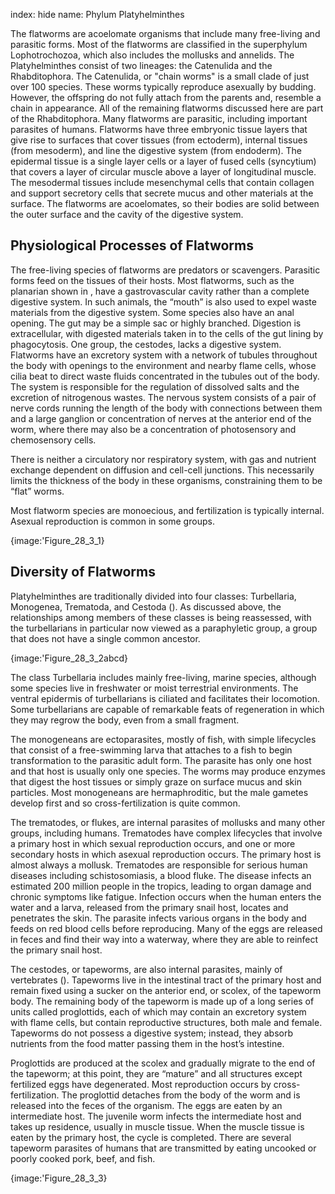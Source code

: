 index: hide
name: Phylum Platyhelminthes

The flatworms are acoelomate organisms that include many free-living and parasitic forms. Most of the flatworms are classified in the superphylum Lophotrochozoa, which also includes the mollusks and annelids. The Platyhelminthes consist of two lineages: the Catenulida and the Rhabditophora. The Catenulida, or "chain worms" is a small clade of just over 100 species. These worms typically reproduce asexually by budding. However, the offspring do not fully attach from the parents and, resemble a chain in appearance. All of the remaining flatworms discussed here are part of the Rhabditophora. Many flatworms are parasitic, including important parasites of humans. Flatworms have three embryonic tissue layers that give rise to surfaces that cover tissues (from ectoderm), internal tissues (from mesoderm), and line the digestive system (from endoderm). The epidermal tissue is a single layer cells or a layer of fused cells (syncytium) that covers a layer of circular muscle above a layer of longitudinal muscle. The mesodermal tissues include mesenchymal cells that contain collagen and support secretory cells that secrete mucus and other materials at the surface. The flatworms are acoelomates, so their bodies are solid between the outer surface and the cavity of the digestive system.

## Physiological Processes of Flatworms

The free-living species of flatworms are predators or scavengers. Parasitic forms feed on the tissues of their hosts. Most flatworms, such as the planarian shown in , have a gastrovascular cavity rather than a complete digestive system. In such animals, the “mouth” is also used to expel waste materials from the digestive system. Some species also have an anal opening. The gut may be a simple sac or highly branched. Digestion is extracellular, with digested materials taken in to the cells of the gut lining by phagocytosis. One group, the cestodes, lacks a digestive system. Flatworms have an excretory system with a network of tubules throughout the body with openings to the environment and nearby flame cells, whose cilia beat to direct waste fluids concentrated in the tubules out of the body. The system is responsible for the regulation of dissolved salts and the excretion of nitrogenous wastes. The nervous system consists of a pair of nerve cords running the length of the body with connections between them and a large ganglion or concentration of nerves at the anterior end of the worm, where there may also be a concentration of photosensory and chemosensory cells.

There is neither a circulatory nor respiratory system, with gas and nutrient exchange dependent on diffusion and cell-cell junctions. This necessarily limits the thickness of the body in these organisms, constraining them to be “flat” worms.

Most flatworm species are monoecious, and fertilization is typically internal. Asexual reproduction is common in some groups.


{image:'Figure_28_3_1}
        

## Diversity of Flatworms

Platyhelminthes are traditionally divided into four classes: Turbellaria, Monogenea, Trematoda, and Cestoda (). As discussed above, the relationships among members of these classes is being reassessed, with the turbellarians in particular now viewed as a paraphyletic group, a group that does not have a single common ancestor.


{image:'Figure_28_3_2abcd}
        

The class Turbellaria includes mainly free-living, marine species, although some species live in freshwater or moist terrestrial environments. The ventral epidermis of turbellarians is ciliated and facilitates their locomotion. Some turbellarians are capable of remarkable feats of regeneration in which they may regrow the body, even from a small fragment.

The monogeneans are ectoparasites, mostly of fish, with simple lifecycles that consist of a free-swimming larva that attaches to a fish to begin transformation to the parasitic adult form. The parasite has only one host and that host is usually only one species. The worms may produce enzymes that digest the host tissues or simply graze on surface mucus and skin particles. Most monogeneans are hermaphroditic, but the male gametes develop first and so cross-fertilization is quite common.

The trematodes, or flukes, are internal parasites of mollusks and many other groups, including humans. Trematodes have complex lifecycles that involve a primary host in which sexual reproduction occurs, and one or more secondary hosts in which asexual reproduction occurs. The primary host is almost always a mollusk. Trematodes are responsible for serious human diseases including schistosomiasis, a blood fluke. The disease infects an estimated 200 million people in the tropics, leading to organ damage and chronic symptoms like fatigue. Infection occurs when the human enters the water and a larva, released from the primary snail host, locates and penetrates the skin. The parasite infects various organs in the body and feeds on red blood cells before reproducing. Many of the eggs are released in feces and find their way into a waterway, where they are able to reinfect the primary snail host.

The cestodes, or tapeworms, are also internal parasites, mainly of vertebrates (). Tapeworms live in the intestinal tract of the primary host and remain fixed using a sucker on the anterior end, or scolex, of the tapeworm body. The remaining body of the tapeworm is made up of a long series of units called proglottids, each of which may contain an excretory system with flame cells, but contain reproductive structures, both male and female. Tapeworms do not possess a digestive system; instead, they absorb nutrients from the food matter passing them in the host’s intestine.

Proglottids are produced at the scolex and gradually migrate to the end of the tapeworm; at this point, they are “mature” and all structures except fertilized eggs have degenerated. Most reproduction occurs by cross-fertilization. The proglottid detaches from the body of the worm and is released into the feces of the organism. The eggs are eaten by an intermediate host. The juvenile worm infects the intermediate host and takes up residence, usually in muscle tissue. When the muscle tissue is eaten by the primary host, the cycle is completed. There are several tapeworm parasites of humans that are transmitted by eating uncooked or poorly cooked pork, beef, and fish.


{image:'Figure_28_3_3}
        

